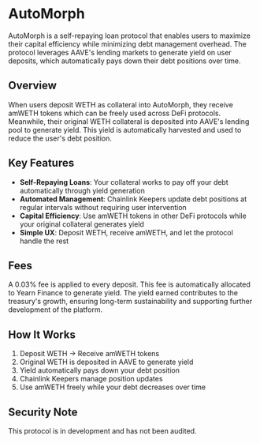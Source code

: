 # AutoMorph

AutoMorph is a self-repaying loan protocol that enables users to maximize their capital efficiency while minimizing debt management overhead. The protocol leverages AAVE's lending markets to generate yield on user deposits, which automatically pays down their debt positions over time.

## Overview

When users deposit WETH as collateral into AutoMorph, they receive amWETH tokens which can be freely used across DeFi protocols. Meanwhile, their original WETH collateral is deposited into AAVE's lending pool to generate yield. This yield is automatically harvested and used to reduce the user's debt position.

## Key Features

- **Self-Repaying Loans**: Your collateral works to pay off your debt automatically through yield generation
- **Automated Management**: Chainlink Keepers update debt positions at regular intervals without requiring user intervention
- **Capital Efficiency**: Use amWETH tokens in other DeFi protocols while your original collateral generates yield
- **Simple UX**: Deposit WETH, receive amWETH, and let the protocol handle the rest

## Fees 
A 0.03% fee is applied to every deposit. This fee is automatically allocated to Yearn Finance to generate yield. The yield earned contributes to the treasury's growth, ensuring long-term sustainability and supporting further development of the platform.

## How It Works

1. Deposit WETH → Receive amWETH tokens
2. Original WETH is deposited in AAVE to generate yield
3. Yield automatically pays down your debt position
4. Chainlink Keepers manage position updates
5. Use amWETH freely while your debt decreases over time

## Security Note

This protocol is in development and has not been audited.

